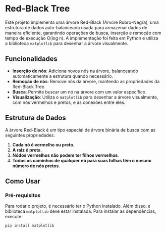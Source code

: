 # Red-Black Tree

Este projeto implementa uma árvore Red-Black (Árvore Rubro-Negra), uma estrutura de dados auto-balanceada usada para armazenar dados de maneira eficiente, garantindo operações de busca, inserção e remoção com tempo de execução O(log n). A implementação foi feita em Python e utiliza a biblioteca `matplotlib` para desenhar a árvore visualmente.

## Funcionalidades

- **Inserção de nós**: Adiciona novos nós na árvore, balanceando automaticamente a estrutura quando necessário.
- **Remoção de nós**: Remove nós da árvore, mantendo as propriedades da Red-Black Tree.
- **Busca**: Permite buscar um nó na árvore com um valor específico.
- **Visualização**: Utiliza o `matplotlib` para desenhar a árvore visualmente, com nós vermelhos e pretos, e as conexões entre eles.

## Estrutura de Dados

A árvore Red-Black é um tipo especial de árvore binária de busca com as seguintes propriedades:

1. **Cada nó é vermelho ou preto**.
2. **A raiz é preta**.
3. **Nódos vermelhos não podem ter filhos vermelhos**.
4. **Todos os caminhos de qualquer nó para suas folhas têm o mesmo número de nós pretos**.

## Como Usar

### Pré-requisitos

Para rodar o projeto, é necessário ter o Python instalado. Além disso, a biblioteca `matplotlib` deve estar instalada. Para instalar as dependências, execute:

```bash
pip install matplotlib
